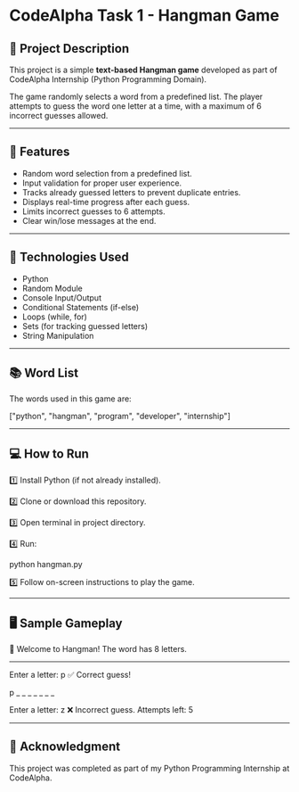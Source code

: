 # CodeAlpha Task 1 - Hangman Game

## 📝 Project Description

This project is a simple **text-based Hangman game** developed as part of CodeAlpha Internship (Python Programming Domain).

The game randomly selects a word from a predefined list. The player attempts to guess the word one letter at a time, with a maximum of 6 incorrect guesses allowed.

---

## 🎯 Features

- Random word selection from a predefined list.
- Input validation for proper user experience.
- Tracks already guessed letters to prevent duplicate entries.
- Displays real-time progress after each guess.
- Limits incorrect guesses to 6 attempts.
- Clear win/lose messages at the end.

---

## 🔧 Technologies Used

- Python
- Random Module
- Console Input/Output
- Conditional Statements (if-else)
- Loops (while, for)
- Sets (for tracking guessed letters)
- String Manipulation

---

## 📚 Word List

The words used in this game are:

["python", "hangman", "program", "developer", "internship"]

---

## 💻 How to Run

1️⃣ Install Python (if not already installed).

2️⃣ Clone or download this repository.

3️⃣ Open terminal in project directory.

4️⃣ Run:

python hangman.py

5️⃣ Follow on-screen instructions to play the game.

---

## 🖥 Sample Gameplay

🎯 Welcome to Hangman!
The word has 8 letters.

_ _ _ _ _ _ _ _

Enter a letter: p
✅ Correct guess!

p _ _ _ _ _ _ _

Enter a letter: z
❌ Incorrect guess. Attempts left: 5

---

## 🙏 Acknowledgment

This project was completed as part of my Python Programming Internship at CodeAlpha.
